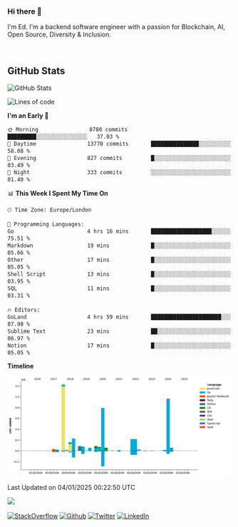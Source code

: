 ### Hi there 👋
 I'm Ed. I'm a backend software engineer with a passion for Blockchain, AI, Open Source, Diversity & Inclusion.

<br />

<h2>GitHub Stats</h2>
<p><img src="https://github-readme-stats.vercel.app/api?username=echarrod&amp;show_icons=true" alt="GitHub Stats"></p>

<!--START_SECTION:waka-->
![Lines of code](https://img.shields.io/badge/From%20Hello%20World%20I%27ve%20Written-4.4%20million%20lines%20of%20code-blue)

**I'm an Early 🐤** 

```text
🌞 Morning                8780 commits        █████████░░░░░░░░░░░░░░░░   37.03 % 
🌆 Daytime                13770 commits       ███████████████░░░░░░░░░░   58.08 % 
🌃 Evening                827 commits         █░░░░░░░░░░░░░░░░░░░░░░░░   03.49 % 
🌙 Night                  333 commits         ░░░░░░░░░░░░░░░░░░░░░░░░░   01.40 % 
```


📊 **This Week I Spent My Time On** 

```text
🕑︎ Time Zone: Europe/London

💬 Programming Languages: 
Go                       4 hrs 16 mins       ███████████████████░░░░░░   75.51 % 
Markdown                 19 mins             █░░░░░░░░░░░░░░░░░░░░░░░░   05.66 % 
Other                    17 mins             █░░░░░░░░░░░░░░░░░░░░░░░░   05.05 % 
Shell Script             13 mins             █░░░░░░░░░░░░░░░░░░░░░░░░   03.95 % 
SQL                      11 mins             █░░░░░░░░░░░░░░░░░░░░░░░░   03.31 % 

🔥 Editors: 
GoLand                   4 hrs 59 mins       ██████████████████████░░░   87.98 % 
Sublime Text             23 mins             ██░░░░░░░░░░░░░░░░░░░░░░░   06.97 % 
Notion                   17 mins             █░░░░░░░░░░░░░░░░░░░░░░░░   05.05 % 
```

**Timeline**

![Lines of Code chart](https://raw.githubusercontent.com/echarrod/echarrod/main/assets/bar_graph.png)


 Last Updated on 04/01/2025 00:22:50 UTC
<!--END_SECTION:waka-->

![](https://komarev.com/ghpvc/?username=echarrod)

<p>
<a href="https://stackoverflow.com/users/1014632/ech" target="_blank"><img alt="StackOverflow" src="https://img.shields.io/badge/-Stackoverflow-FE7A16?style=for-the-badge&logo=stack-overflow&logoColor=white" /></a> 
<a href="https://github.com/echarrod" target="_blank"><img alt="Github" src="https://img.shields.io/badge/GitHub-%2312100E.svg?&style=for-the-badge&logo=Github&logoColor=white" /></a> 
<a href="https://twitter.com/e_harrod" target="_blank"><img alt="Twitter" src="https://img.shields.io/badge/twitter-%231DA1F2.svg?&style=for-the-badge&logo=twitter&logoColor=white" /></a> 
<a href="https://www.linkedin.com/in/ed-harrod" target="_blank"><img alt="LinkedIn" src="https://img.shields.io/badge/linkedin-%230077B5.svg?&style=for-the-badge&logo=linkedin&logoColor=white" /></a>
